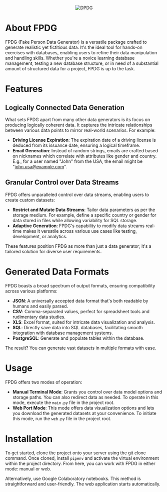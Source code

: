 <p align="center">
  <img src="./logo" alt="DPDG">
</p>

# About FPDG
FPDG (Fake Person Data Generator) is a versatile package crafted to generate realistic yet fictitious data. It's the ideal tool for hands-on exercises with databases, enabling users to refine their data manipulation and handling skills. Whether you're a novice learning database management, testing a new database structure, or in need of a substantial amount of structured data for a project, FPDG is up to the task.

# Features

## Logically Connected Data Generation
What sets FPDG apart from many other data generators is its focus on producing logically coherent data. It captures the intricate relationships between various data points to mirror real-world scenarios. For example:

- **Driving License Expiration**: The expiration date of a driving license is deduced from its issuance date, ensuring a logical timeframe.
- **Email Generation**: Instead of random strings, emails are crafted based on nicknames which correlate with attributes like gender and country. E.g., for a user named "John" from the USA, the email might be "john.usa@example.com".

## Granular Control over Data Streams
FPDG offers unparalleled control over data streams, enabling users to create custom datasets:

- **Restrict and Mutate Data Streams**: Tailor data parameters as per the storage medium. For example, define a specific country or gender for data stored in files while allowing variability for SQL storage.
- **Adaptive Generation**: FPDG's capability to modify data streams real-time makes it versatile across various use cases like testing, development, or analytics.

These features position FPDG as more than just a data generator; it's a tailored solution for diverse user requirements.

# Generated Data Formats
FPDG boasts a broad spectrum of output formats, ensuring compatibility across various platforms:

- **JSON**: A universally accepted data format that's both readable by humans and easily parsed.
- **CSV**: Comma-separated values, perfect for spreadsheet tools and rudimentary data studies.
- **XLS**: Excel format, suited for intricate data visualization and analysis.
- **SQL**: Directly save data into SQL databases, facilitating smooth integration with database management systems.
- **PostgreSQL**: Generate and populate tables within the database.

The result? You can generate vast datasets in multiple formats with ease.

# Usage

FPDG offers two modes of operation:
 
- **Manual Terminal Mode**: Grants you control over data model options and storage paths. You can also redirect data as needed. To operate in this mode, execute the `main.py` file in the project root.
- **Web Port Mode**: This mode offers data visualization options and lets you download the generated datasets at your convenience. To initiate this mode, run the `web.py` file in the project root.

# Installation
To get started, clone the project onto your server using the git clone command. Once cloned, install `pipenv` and activate the virtual environment within the project directory. From here, you can work with FPDG in either mode: manual or web.

Alternatively, use Google Colaboratory notebooks. This method is straightforward and user-friendly. The web application starts automatically.
